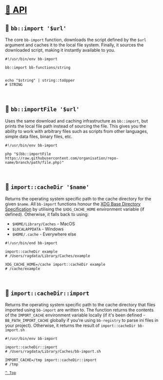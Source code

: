 # [📑 API](README.md)

## 🔸 `bb::import '$url'`

The core `bb-import` function, downloads the script defined by the `$url` argument and caches it to the local file system.  Finally, it sources the downloaded script, making it instantly available to you.

```shell
#!/usr/bin/env bb-import

bb::import bb-functions/string


echo "$string" | string::toUpper
# STRING
```

<br />

## 🔸 `bb::importFile '$url'`

Uses the same download and caching infrastructure as `bb::import`, but prints the local file path instead of sourcing the file.  This gives you the ability to work with arbitrary files such as scripts from other languages, simple data files, binary files, etc.

```shell
#!/usr/bin/env bb-import

php "$(bb::importFile https://raw.githubusercontent.com/organisation/repo-name/branch/path/file.php)"
```

<br />


## 🔸 `import::cacheDir '$name'`

Returns the operating system specific path to the cache directory for the given `$name`.  All `bb-import` functions honour the [XDG Base Directory Specification](https://specifications.freedesktop.org/basedir-spec/basedir-spec-latest.html) by utilising the `$XDG_CACHE_HOME` environment variable (if defined).  Otherwise, it falls back to using:

- `$HOME/Library/Caches` - MacOS
- `$LOCALAPPDATA` - Windows
- `$HOME/.cache` - Everywhere else

```shell
#!/usr/bin/end bb-import

import::cacheDir example
# /Users/ragdata/Library/Caches/example

XDG_CACHE_HOME=/cache import::cacheDir example
# /cache/example
```

<br />


## 🔸 `import::cacheDir::import`

Returns the operating system specific path to the cache directory that files imported using `bb-import` are written to.  The function returns the contents of the `IMPORT_CACHE` environment variable locally (if it's been defined - `BB_PATH_IMPORT_CACHE` globally if you're using `bb-registry` to parse ini files in your project).  Otherwise, it returns the result of `import::cacheDir bb-import.sh`

```shell
#!/usr/bin/env bb-import

import::cacheDir::import
# /Users/ragdata/Library/Caches/bb-import.sh

IMPORT_CACHE=/tmp import::cacheDir::import
# /tmp
```

[`^ Top`](#-api)

